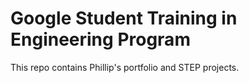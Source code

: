 # Google Student Training in Engineering Program

This repo contains Phillip's portfolio and
STEP projects.

